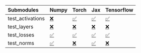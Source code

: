 | Submodules       | Numpy                                                                                                                           | Torch                                                                                                                           | Jax                                                                                                                             | Tensorflow                                                                                                                      |
|:-----------------|:--------------------------------------------------------------------------------------------------------------------------------|:--------------------------------------------------------------------------------------------------------------------------------|:--------------------------------------------------------------------------------------------------------------------------------|:--------------------------------------------------------------------------------------------------------------------------------|
| test_activations | <a href="https://github.com/unifyai/ivy/runs/7945445720?check_suite_focus=true" rel="noopener noreferrer" target="_blank">❌</a> | <a href="https://github.com/unifyai/ivy/runs/7945445970?check_suite_focus=true" rel="noopener noreferrer" target="_blank">✅</a> | <a href="https://github.com/unifyai/ivy/runs/7945446193?check_suite_focus=true" rel="noopener noreferrer" target="_blank">✅</a> | <a href="https://github.com/unifyai/ivy/runs/7945446448?check_suite_focus=true" rel="noopener noreferrer" target="_blank">✅</a> |
| test_layers      | <a href="https://github.com/unifyai/ivy/runs/7945445800?check_suite_focus=true" rel="noopener noreferrer" target="_blank">❌</a> | <a href="https://github.com/unifyai/ivy/runs/7945446035?check_suite_focus=true" rel="noopener noreferrer" target="_blank">❌</a> | <a href="https://github.com/unifyai/ivy/runs/7945446259?check_suite_focus=true" rel="noopener noreferrer" target="_blank">❌</a> | <a href="https://github.com/unifyai/ivy/runs/7945446491?check_suite_focus=true" rel="noopener noreferrer" target="_blank">❌</a> |
| test_losses      | <a href="https://github.com/unifyai/ivy/runs/7945445853?check_suite_focus=true" rel="noopener noreferrer" target="_blank">✅</a> | <a href="https://github.com/unifyai/ivy/runs/7945446084?check_suite_focus=true" rel="noopener noreferrer" target="_blank">✅</a> | <a href="https://github.com/unifyai/ivy/runs/7945446328?check_suite_focus=true" rel="noopener noreferrer" target="_blank">✅</a> | <a href="https://github.com/unifyai/ivy/runs/7945446544?check_suite_focus=true" rel="noopener noreferrer" target="_blank">✅</a> |
| test_norms       | <a href="https://github.com/unifyai/ivy/runs/7945445912?check_suite_focus=true" rel="noopener noreferrer" target="_blank">✅</a> | <a href="https://github.com/unifyai/ivy/runs/7945446137?check_suite_focus=true" rel="noopener noreferrer" target="_blank">❌</a> | <a href="https://github.com/unifyai/ivy/runs/7945446393?check_suite_focus=true" rel="noopener noreferrer" target="_blank">✅</a> | <a href="https://github.com/unifyai/ivy/runs/7945446618?check_suite_focus=true" rel="noopener noreferrer" target="_blank">❌</a> |